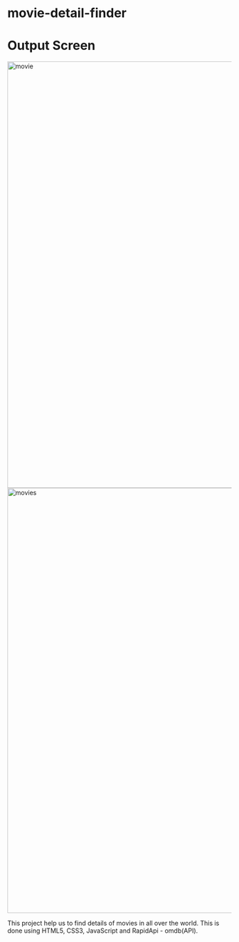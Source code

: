 # movie-detail-finder

# Output Screen
<img width="959" alt="movie" src="https://user-images.githubusercontent.com/82077595/212533547-a1ed27d5-2833-4f3d-bec3-4c6d9aae954f.png">
<img width="956" alt="movies" src="https://user-images.githubusercontent.com/82077595/212533551-6b896579-c08d-44d9-9300-1d4410d34aff.png">


This project help us to find details of movies in all over the world. This is done using HTML5, CSS3, JavaScript and RapidApi - omdb(API).
